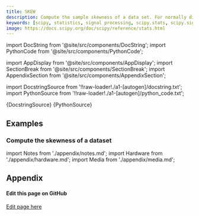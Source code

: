 ```yaml
---
title: SKEW
description: Compute the sample skewness of a data set. For normally distributed data, the skewness should be about zero. For unimodal continuous distributions, a skewness value greater than zero means that there is more weight in the right tail of the distribution. The function `skewtest` can be used to determine if the skewness value is close enough to zero, statistically speaking.
keywords: [scipy, statistics, signal processing, scipy.stats, scipy.signal, scipy.stats.skew]
image: https://docs.scipy.org/doc/scipy/reference/stats.html
---
```


[//]: # (Custom component imports)

import DocString from '@site/src/components/DocString';
import PythonCode from '@site/src/components/PythonCode';

import AppDisplay from '@site/src/components/AppDisplay';
import SectionBreak from '@site/src/components/SectionBreak';
import AppendixSection from '@site/src/components/AppendixSection';

[//]: # (Docstring)

import DocstringSource from '!!raw-loader!./a1-[autogen]/docstring.txt';
import PythonSource from '!!raw-loader!./a1-[autogen]/python_code.txt';


<DocString>{DocstringSource}</DocString>
<PythonCode GLink='SCIPY/stats/SKEW/SKEW.py'>{PythonSource}</PythonCode>


<SectionBreak />

    

[//]: # (Examples)

## Examples

### Compute the skewness of a dataset

<AppDisplay 
  GLink='SCIPY/stats/SKEW'
  nodeLabel='SKEW'>
</AppDisplay>

<SectionBreak />

    

[//]: # (Appendix)

import Notes from './appendix/notes.md';
import Hardware from './appendix/hardware.md';
import Media from './appendix/media.md';

## Appendix

<AppendixSection index={0} folderPath='nodes/SCIPY/stats/SKEW/appendix/'><Notes /></AppendixSection>
<AppendixSection index={1} folderPath='nodes/SCIPY/stats/SKEW/appendix/'><Hardware /></AppendixSection>
<AppendixSection index={2} folderPath='nodes/SCIPY/stats/SKEW/appendix/'><Media /></AppendixSection>

<SectionBreak />

[//]: # (Edit page on GitHub)

#### Edit this page on GitHub

[Edit page here](https://github.com/flojoy-ai/docs/tree/main/docs/nodes/SCIPY/STATS/SKEW)



